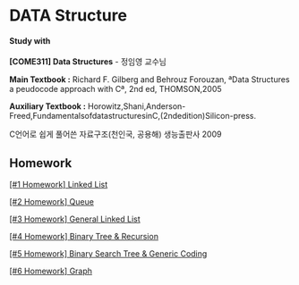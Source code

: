 # DATA Structure

#### Study with

**[COME311] Data Structures** - 정임영 교수님

**Main Textbook :** Richard F. Gilberg and Behrouz Forouzan, ªData Structures a peudocode approach with Cª, 2nd ed, THOMSON,2005    

**Auxiliary Textbook :** Horowitz,Shani,Anderson-Freed,FundamentalsofdatastructuresinC,(2ndedition)Silicon-press.  

C언어로 쉽게 풀어쓴 자료구조(천인국, 공용해) 생능출판사 2009  



## Homework

[[#1 Homework] Linked List](1_Homework.md)   

[[#2 Homework] Queue](2_Homework.md)  

[[#3 Homework] General Linked List](3_Homework.md)  

[[#4 Homework] Binary Tree & Recursion](4_Homework.md)  

[[#5 Homework] Binary Search Tree & Generic Coding](5_Homework.md)  

[[#6 Homework] Graph](6_Homework.md)  